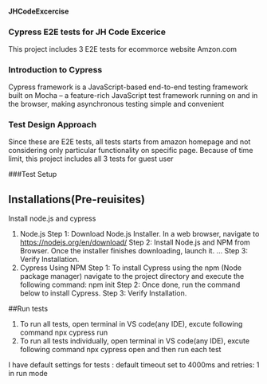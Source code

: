 #### JHCodeExcercise

### Cypress E2E tests for JH Code Excerice
This project includes 3 E2E tests for ecommorce website Amzon.com

### Introduction to Cypress
Cypress framework is a JavaScript-based end-to-end testing framework built on Mocha – a feature-rich JavaScript test framework running on and in the browser, making asynchronous testing simple and convenient

### Test Design Approach
Since these are E2E tests, all tests starts from amazon homepage and not considering only particular functionality on specific page. Because of time limit, this project includes all 3 tests for guest user

###Test Setup
## Installations(Pre-reuisites)

Install node.js and cypress
1. Node.js
Step 1: Download Node.js Installer. In a web browser, navigate to https://nodejs.org/en/download/
Step 2: Install Node.js and NPM from Browser. Once the installer finishes downloading, launch it. ...
Step 3: Verify Installation.
2. Cypress
Using NPM
Step 1: To install Cypress using the npm (Node package manager) navigate to the project directory and execute the following command: npm init
Step 2: Once done, run the command below to install Cypress.
Step 3: Verify Installation.

##Run tests
1. To run all tests, open terminal in VS code(any IDE), excute following command
npx cypress run
2. To run all tests individually, open terminal in VS code(any IDE), excute following command
npx cypress open and then run each test

I have default settings for tests : default timeout set to 4000ms and retries: 1 in run mode
